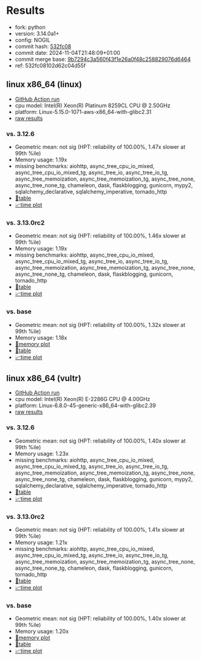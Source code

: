 # Results

- fork: python
- version: 3.14.0a1+
- config: NOGIL
- commit hash: [532fc08](https://github.com/python/cpython/commit/532fc08)
- commit date: 2024-11-04T21:48:09+01:00
- commit merge base: [9b7294c3a560f43f1e26a0f48c258829076d6464](https://github.com/python/cpython/commit/9b7294c3a560f43f1e26a0f48c258829076d6464)
- ref: 532fc08102d62c04d55f

## linux x86_64 (linux)

- [GitHub Action run](https://github.com/facebookexperimental/free-threading-benchmarking/actions/runs/11675102423)
- cpu model: Intel(R) Xeon(R) Platinum 8259CL CPU @ 2.50GHz
- platform: Linux-5.15.0-1071-aws-x86_64-with-glibc2.31
- [raw results](bm-20241104-linux-x86_64-python-532fc08102d62c04d55f-3.14.0a1%2B-532fc08.json)

### vs. 3.12.6

- Geometric mean: not sig (HPT: reliability of 100.00%, 1.47x slower at 99th %ile)
- Memory usage: 1.19x
- missing benchmarks: aiohttp, async_tree_cpu_io_mixed, async_tree_cpu_io_mixed_tg, async_tree_io, async_tree_io_tg, async_tree_memoization, async_tree_memoization_tg, async_tree_none, async_tree_none_tg, chameleon, dask, flaskblogging, gunicorn, mypy2, sqlalchemy_declarative, sqlalchemy_imperative, tornado_http
- [📄table](bm-20241104-linux-x86_64-python-532fc08102d62c04d55f-3.14.0a1%2B-532fc08-vs-3.12.6.md)
- [📈time plot](bm-20241104-linux-x86_64-python-532fc08102d62c04d55f-3.14.0a1%2B-532fc08-vs-3.12.6.svg)

### vs. 3.13.0rc2

- Geometric mean: not sig (HPT: reliability of 100.00%, 1.46x slower at 99th %ile)
- Memory usage: 1.19x
- missing benchmarks: aiohttp, async_tree_cpu_io_mixed, async_tree_cpu_io_mixed_tg, async_tree_io, async_tree_io_tg, async_tree_memoization, async_tree_memoization_tg, async_tree_none, async_tree_none_tg, chameleon, dask, flaskblogging, gunicorn, tornado_http
- [📄table](bm-20241104-linux-x86_64-python-532fc08102d62c04d55f-3.14.0a1%2B-532fc08-vs-3.13.0rc2.md)
- [📈time plot](bm-20241104-linux-x86_64-python-532fc08102d62c04d55f-3.14.0a1%2B-532fc08-vs-3.13.0rc2.svg)

### vs. base

- Geometric mean: not sig (HPT: reliability of 100.00%, 1.32x slower at 99th %ile)
- Memory usage: 1.18x
- [🧠memory plot](bm-20241104-linux-x86_64-python-532fc08102d62c04d55f-3.14.0a1%2B-532fc08-vs-base-mem.svg)
- [📄table](bm-20241104-linux-x86_64-python-532fc08102d62c04d55f-3.14.0a1%2B-532fc08-vs-base.md)
- [📈time plot](bm-20241104-linux-x86_64-python-532fc08102d62c04d55f-3.14.0a1%2B-532fc08-vs-base.svg)

## linux x86_64 (vultr)

- [GitHub Action run](https://github.com/facebookexperimental/free-threading-benchmarking/actions/runs/11675102423)
- cpu model: Intel(R) Xeon(R) E-2286G CPU @ 4.00GHz
- platform: Linux-6.8.0-45-generic-x86_64-with-glibc2.39
- [raw results](bm-20241104-vultr-x86_64-python-532fc08102d62c04d55f-3.14.0a1%2B-532fc08.json)

### vs. 3.12.6

- Geometric mean: not sig (HPT: reliability of 100.00%, 1.40x slower at 99th %ile)
- Memory usage: 1.23x
- missing benchmarks: aiohttp, async_tree_cpu_io_mixed, async_tree_cpu_io_mixed_tg, async_tree_io, async_tree_io_tg, async_tree_memoization, async_tree_memoization_tg, async_tree_none, async_tree_none_tg, chameleon, dask, flaskblogging, gunicorn, mypy2, sqlalchemy_declarative, sqlalchemy_imperative, tornado_http
- [📄table](bm-20241104-vultr-x86_64-python-532fc08102d62c04d55f-3.14.0a1%2B-532fc08-vs-3.12.6.md)
- [📈time plot](bm-20241104-vultr-x86_64-python-532fc08102d62c04d55f-3.14.0a1%2B-532fc08-vs-3.12.6.svg)

### vs. 3.13.0rc2

- Geometric mean: not sig (HPT: reliability of 100.00%, 1.41x slower at 99th %ile)
- Memory usage: 1.21x
- missing benchmarks: aiohttp, async_tree_cpu_io_mixed, async_tree_cpu_io_mixed_tg, async_tree_io, async_tree_io_tg, async_tree_memoization, async_tree_memoization_tg, async_tree_none, async_tree_none_tg, chameleon, dask, flaskblogging, gunicorn, tornado_http
- [📄table](bm-20241104-vultr-x86_64-python-532fc08102d62c04d55f-3.14.0a1%2B-532fc08-vs-3.13.0rc2.md)
- [📈time plot](bm-20241104-vultr-x86_64-python-532fc08102d62c04d55f-3.14.0a1%2B-532fc08-vs-3.13.0rc2.svg)

### vs. base

- Geometric mean: not sig (HPT: reliability of 100.00%, 1.40x slower at 99th %ile)
- Memory usage: 1.20x
- [🧠memory plot](bm-20241104-vultr-x86_64-python-532fc08102d62c04d55f-3.14.0a1%2B-532fc08-vs-base-mem.svg)
- [📄table](bm-20241104-vultr-x86_64-python-532fc08102d62c04d55f-3.14.0a1%2B-532fc08-vs-base.md)
- [📈time plot](bm-20241104-vultr-x86_64-python-532fc08102d62c04d55f-3.14.0a1%2B-532fc08-vs-base.svg)

